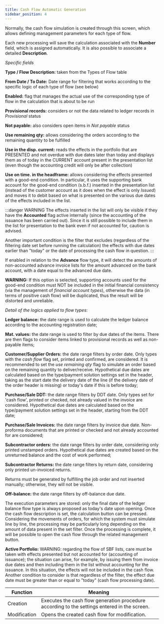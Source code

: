 ```yaml
---
title: Cash Flow Automatic Generation
sidebar_position: 4
---
```


Normally, the cash flow simulation is created through this screen, which allows defining management parameters for each type of flow. 

Each new processing will save the calculation associated with the **Number** field, which is assigned automatically. It is also possible to associate a detailed **Description**.

*Specific fields*

**Type / Flow Description:** taken from the Types of Flow table

**From Date / To Date:** Date range for filtering that works according to the specific logic of each type of flow (see below)

**Enabled:** flag that manages the actual use of the corresponding type of flow in the calculation that is about to be run

**Provisional records:** considers or not the data related to ledger records in *Provisional* status

**Not payable:** also considers open items in *Not payable* status

**Use remaining qty:** allows considering the orders according to the remaining quantity to be fulfilled

**Use in the disp. current:** reads the effects in the portfolio that are PRESENTED and not overdue with due dates later than today and displays them as of today in the CURRENT account present in the presentation list (even though the accounting credit will only be after collection)

**Use on time. in the headframe:** allows considering the effects presented with a good-end condition. In particular, it uses the supporting bank account for the good-end condition (s.b.f.) inserted in the presentation list (instead of the customer account as it does when the effect is only *Issued*) and moves it to debit based on what is presented on the various due dates of the effects included in the list.

:::danger WARNING
The effects inserted in the list will only be visible if they have the **Accounted** flag active internally (since the accounting of the issuance has been carried out). Since it is still possible to include them in the list for presentation to the bank even if not accounted for, caution is advised.

Another important condition is the filter that excludes (regardless of the filtering date set before running the calculation) the effects with due dates earlier than "today" or the date of processing the cash flow in question.
:::

If enabled in relation to the **Advance** flow type, it will detect the amounts of non-accounted advance invoice lists for the amount advanced on the bank account, with a date equal to the advanced due date.

**WARNING:**
If this option is selected, supporting accounts used for the good-end condition must NOT be included in the initial financial consistency (via the management of *financial account types*), otherwise the data (in terms of positive cash flow) will be duplicated, thus the result will be distorted and unreliable.


*Detail of the logics applied to flow types*:

**Ledger balance:** the date range is used to calculate the ledger balance according to the accounting registration date;

**Mat. values:** the date range is used to filter by due dates of the items. There are then flags to consider items linked to provisional records as well as non-payable items;

**Customer/Supplier Orders:** the date range filters by order date. Only types with the *cash flow* flag set, printed and confirmed, are considered. It is recommended to set the *use remaining qty* flag to simulate an order based on the remaining quantity to deliver/receive. Hypothetical due dates are calculated based on the type/payment solution settings set in the header, taking as the start date the delivery date of the line (if the delivery date of the order header is missing) or today's date if this is before today;

**Purchase/Sale DDT:** the date range filters by DDT date. Only types set for 'cash flow', printed or checked, not already valued in the invoice are considered. Hypothetical due dates are calculated based on the type/payment solution settings set in the header, starting from the DDT date;

**Purchase/Sale Invoices:** the date range filters by invoice due date. Non-proforma documents that are printed or checked and not already accounted for are considered;

**Subcontractor orders:** the date range filters by order date, considering only printed unstamped orders. Hypothetical due dates are created based on the unreturned balance and the cost of work performed;

**Subcontractor Returns:** the date range filters by return date, considering only printed un-invoiced returns.

Returns must be generated by fulfilling the job order and not inserted manually; otherwise, they will not be visible.

**Off-balance:** the date range filters by off-balance due date.

The execution parameters are stored: only the final date of the ledger balance flow type is always proposed as today's date upon opening. Once the cash flow description is set, the calculation button can be pressed. Considering the movements of orders, for which the system must simulate line by line, the processing may be particularly long depending on the amount of data present in the set filter. Once the processing is complete, it will be possible to open the cash flow through the related management button.

**Active Portfolio:** WARNING: regarding the flow of SBF lists, care must be taken with effects presented but not accounted for (accounting of issuance); the situation can arise, for example, by issuing them from invoice due dates and then including them in the list without accounting for the issuance. In this situation, the effects will not be included in the cash flow. Another condition to consider is that regardless of the filter, the effect due date must be greater than or equal to "today" (cash flow processing date).

| Function | Meaning |
| --- | --- |
| Creation | Executes the cash flow generation procedure according to the settings entered in the screen. |
| Modification | Opens the created cash flow for modification. |
